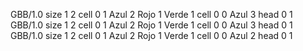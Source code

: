 <gs-board> GBB/1.0
size 1 2
cell 0 1 Azul 2 Rojo 1 Verde 1 
cell 0 0 Azul 3 
head 0 1
 </gs-board>
<gs-board> GBB/1.0
size 1 2
cell 0 1 Azul 2 Rojo 1 Verde 1 
cell 0 0 Azul 3 
head 0 1
 </gs-board>
<gs-board> GBB/1.0
size 1 2
cell 0 1 Azul 2 Rojo 1 Verde 1 
cell 0 0 Azul 2 
head 0 1
 </gs-board>